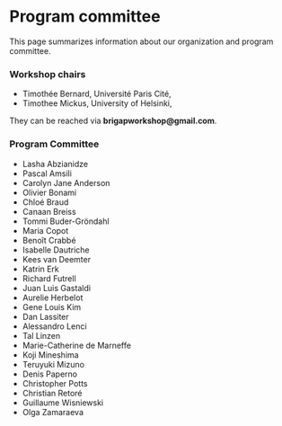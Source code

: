 # Program committee

This page summarizes information about our organization and program committee.

### Workshop chairs
- Timothée Bernard, Université Paris Cité,
- Timothee Mickus, University of Helsinki,

They can be reached via __brigapworkshop@gmail.com__.

### Program Committee
- Lasha Abzianidze
- Pascal Amsili
- Carolyn Jane Anderson
- Olivier Bonami
- Chloé Braud
- Canaan Breiss
- Tommi Buder-Gröndahl
- Maria Copot
- Benoît Crabbé
- Isabelle Dautriche
- Kees van Deemter
- Katrin Erk
- Richard Futrell
- Juan Luis Gastaldi
- Aurelie Herbelot
- Gene Louis Kim
- Dan Lassiter
- Alessandro Lenci
- Tal Linzen
- Marie-Catherine de Marneffe
- Koji Mineshima
- Teruyuki Mizuno
- Denis Paperno
- Christopher Potts
- Christian Retoré
- Guillaume Wisniewski
- Olga Zamaraeva
